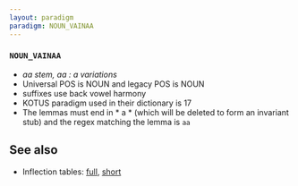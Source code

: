 ```yaml
---
layout: paradigm
paradigm: NOUN_VAINAA
---
```

### ` NOUN_VAINAA `

* _aa stem, aa : a variations_
* Universal POS is NOUN and legacy POS is NOUN
* suffixes use back vowel harmony
* KOTUS paradigm used in their dictionary is 17
* The lemmas must end in * a * (which will be deleted to form an invariant stub) and the regex matching the lemma is ` aa `

## See also

* Inflection tables: [full](gen/V/vainaa.html), [short](gen/V/vainaa_wikt.html)

